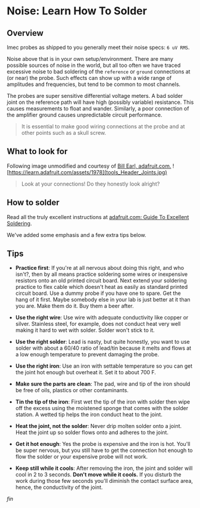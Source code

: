 # Noise: Learn How To Solder

## Overview

Imec probes as shipped to you generally meet their noise specs: `6 uV RMS`.


Noise above that is in your own setup/environment. There are many possible
sources of noise in the world, but all too often we have traced excessive
noise to bad soldering of the `reference` or `ground` connections at
(or near) the probe. Such effects can show up with a wide range of
amplitudes and frequencies, but tend to be common to most channels.

The probes are super sensitive differential voltage meters. A bad solder
joint on the reference path will have high (possibly variable) resistance.
This causes measurements to float and wander. Similarly, a poor connection
of the amplifier ground causes unpredictable circuit performance.

> It is essential to make good wiring connections at the probe and at
other points such as a skull screw.

## What to look for

Following image unmodified and courtesy of
[Bill Earl, adafruit.com.](https://learn.adafruit.com/assets/1978)
![https://learn.adafruit.com/assets/1978](tools_Header_Joints.jpg)

> Look at your connections! Do they honestly look alright?

## How to solder

Read all the truly excellent instructions at
[adafruit.com: Guide To Excellent Soldering](https://learn.adafruit.com/adafruit-guide-excellent-soldering/tools).

We've added some emphasis and a few extra tips below.

## Tips

* **Practice first**: If you're at all nervous about doing this right, and
who isn't?, then by all means practice soldering some wires or inexpensive
resistors onto an old printed circuit board. Next extend your soldering
practice to flex cable which doesn't heat as easily as standard printed
circuit board. Use a dummy probe if you have one to spare. Get the hang
of it first. Maybe somebody else in your lab is just better at it than
you are. Make them do it. Buy them a beer after.

* **Use the right wire**: Use wire with adequate conductivity like copper or
silver. Stainless steel, for example, does not conduct heat very well making
it hard to wet with solder. Solder won't stick to it.

* **Use the right solder**: Lead is nasty, but quite honestly, you want to
use solder with about a 60/40 ratio of lead/tin because it melts and flows
at a low enough temperature to prevent damaging the probe.

* **Use the right iron**: Use an iron with settable temperature so you can
get the joint hot enough but overheat it. Set it to about 700 F.

* **Make sure the parts are clean**: The pad, wire and tip of the iron should
be free of oils, plastics or other contaminants.

* **Tin the tip of the iron**: First wet the tip of the iron with solder
then wipe off the excess using the moistened sponge that comes with the
solder station. A wetted tip helps the iron conduct heat to the joint.

* **Heat the joint, not the solder**: Never drip molten solder onto a joint.
Heat the joint up so solder flows onto and adheres to the joint.

* **Get it hot enough**: Yes the probe is expensive and the iron is hot.
You'll be super nervous, but you still have to get the connection hot
enough to flow the solder or your expensive probe will not work.

* **Keep still while it cools**: After removing the iron, the joint and
solder will cool in 2 to 3 seconds. **Don't move while it cools.** If
you disturb the work during those few seconds you'll diminish the contact
surface area, hence, the conductivity of the joint.


_fin_

